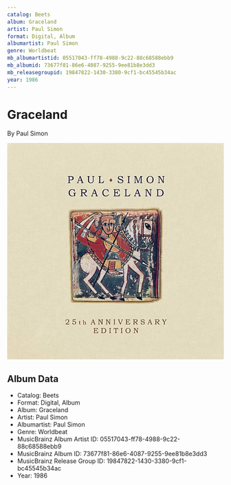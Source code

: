 ```yaml
---
catalog: Beets
album: Graceland
artist: Paul Simon
format: Digital, Album
albumartist: Paul Simon
genre: Worldbeat
mb_albumartistid: 05517043-ff78-4988-9c22-88c68588ebb9
mb_albumid: 73677f81-86e6-4087-9255-9ee81b8e3dd3
mb_releasegroupid: 19847822-1430-3380-9cf1-bc45545b34ac
year: 1986
---
```


# Graceland

By Paul Simon

![](../../assets/beetscovers/Paul_Simon-Graceland.jpg)

## Album Data

- Catalog: Beets
- Format: Digital, Album
- Album: Graceland
- Artist: Paul Simon
- Albumartist: Paul Simon
- Genre: Worldbeat
- MusicBrainz Album Artist ID: 05517043-ff78-4988-9c22-88c68588ebb9
- MusicBrainz Album ID: 73677f81-86e6-4087-9255-9ee81b8e3dd3
- MusicBrainz Release Group ID: 19847822-1430-3380-9cf1-bc45545b34ac
- Year: 1986

